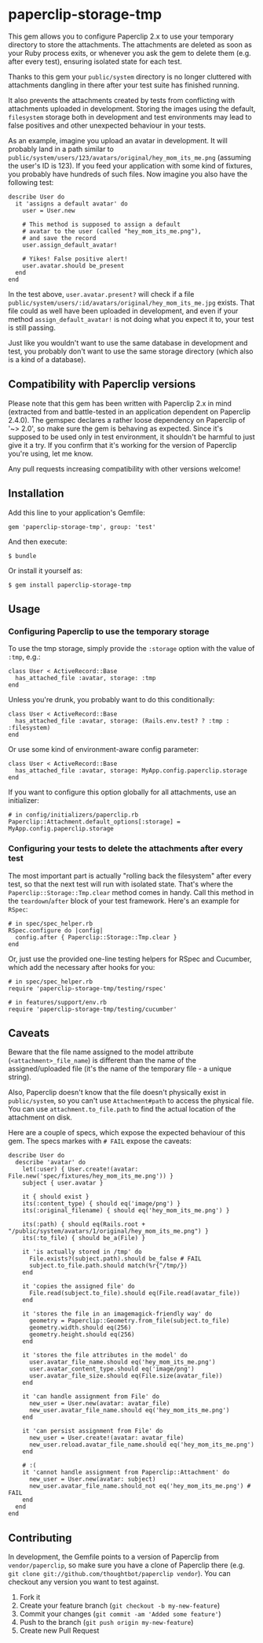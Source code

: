 # paperclip-storage-tmp

This gem allows you to configure Paperclip 2.x to use your temporary directory to store the attachments. The attachments are deleted as soon as your Ruby process exits, or whenever you ask the gem to delete them (e.g. after every test), ensuring isolated state for each test.

Thanks to this gem your `public/system` directory is no longer cluttered with attachments dangling in there after your test suite has finished running.

It also prevents the attachments created by tests from conflicting with attachments uploaded in development. Storing the images using the default, `filesystem` storage both in development and test environments may lead to false positives and other unexpected behaviour in your tests.

As an example, imagine you upload an avatar in development. It will probably land in a path similar to `public/system/users/123/avatars/original/hey_mom_its_me.png` (assuming the user's ID is 123). If you feed your application with some kind of fixtures, you probably have hundreds of such files. Now imagine you also have the following test:

    describe User do
      it 'assigns a default avatar' do
        user = User.new

        # This method is supposed to assign a default
        # avatar to the user (called "hey_mom_its_me.png"),
        # and save the record
        user.assign_default_avatar!

        # Yikes! False positive alert!
        user.avatar.should be_present
      end
    end

In the test above, `user.avatar.present?` will check if a file `public/system/users/:id/avatars/original/hey_mom_its_me.jpg` exists. That file could as well have been uploaded in development, and even if your method `assign_default_avatar!` is not doing what you expect it to, your test is still passing.

Just like you wouldn't want to use the same database in development and test, you probably don't want to use the same storage directory (which also is a kind of a database).

## Compatibility with Paperclip versions

Please note that this gem has been written with Paperclip 2.x in mind (extracted from and battle-tested in an application dependent on Paperclip 2.4.0). The gemspec declares a rather loose dependency on Paperclip of '~> 2.0', so make sure the gem is behaving as expected. Since it's supposed to be used only in test environment, it shouldn't be harmful to just give it a try. If you confirm that it's working for the version of Paperclip you're using, let me know.

Any pull requests increasing compatibility with other versions welcome!

## Installation

Add this line to your application's Gemfile:

    gem 'paperclip-storage-tmp', group: 'test'

And then execute:

    $ bundle

Or install it yourself as:

    $ gem install paperclip-storage-tmp

## Usage

### Configuring Paperclip to use the temporary storage

To use the tmp storage, simply provide the `:storage` option with the value of `:tmp`, e.g.:

    class User < ActiveRecord::Base
      has_attached_file :avatar, storage: :tmp
    end

Unless you're drunk, you probably want to do this conditionally:

    class User < ActiveRecord::Base
      has_attached_file :avatar, storage: (Rails.env.test? ? :tmp : :filesystem)
    end

Or use some kind of environment-aware config parameter:

    class User < ActiveRecord::Base
      has_attached_file :avatar, storage: MyApp.config.paperclip.storage
    end

If you want to configure this option globally for all attachments, use an initializer:

    # in config/initializers/paperclip.rb
    Paperclip::Attachment.default_options[:storage] = MyApp.config.paperclip.storage

### Configuring your tests to delete the attachments after every test

The most important part is actually "rolling back the filesystem" after every test, so that the next test will run with isolated state. That's where the `Paperclip::Storage::Tmp.clear` method comes in handy. Call this method in the `teardown`/`after` block of your test framework. Here's an example for `RSpec`:

    # in spec/spec_helper.rb
    RSpec.configure do |config|
      config.after { Paperclip::Storage::Tmp.clear }
    end

Or, just use the provided one-line testing helpers for RSpec and Cucumber, which add the necessary after hooks for you:

    # in spec/spec_helper.rb
    require 'paperclip-storage-tmp/testing/rspec'

    # in features/support/env.rb
    require 'paperclip-storage-tmp/testing/cucumber'

## Caveats

Beware that the file name assigned to the model attribute (`<attachment>_file_name`) is different than the name of the assigned/uploaded file (it's the name of the temporary file - a unique string).

Also, Paperclip doesn't know that the file doesn't physically exist in `public/system`, so you can't use `Attachment#path` to access the physical file. You can use `attachment.to_file.path` to find the actual location of the attachment on disk.

Here are a couple of specs, which expose the expected behaviour of this gem. The specs markes with `# FAIL` expose the caveats:

    describe User do
      describe 'avatar' do
        let(:user) { User.create!(avatar: File.new('spec/fixtures/hey_mom_its_me.png')) }
        subject { user.avatar }

        it { should exist }
        its(:content_type) { should eq('image/png') }
        its(:original_filename) { should eq('hey_mom_its_me.png') }

        its(:path) { should eq(Rails.root + "/public/system/avatars/1/original/hey_mom_its_me.png") }
        its(:to_file) { should be_a(File) }

        it 'is actually stored in /tmp' do
          File.exists?(subject.path).should be_false # FAIL
          subject.to_file.path.should match(%r{^/tmp/})
        end

        it 'copies the assigned file' do
          File.read(subject.to_file).should eq(File.read(avatar_file))
        end

        it 'stores the file in an imagemagick-friendly way' do
          geometry = Paperclip::Geometry.from_file(subject.to_file)
          geometry.width.should eq(256)
          geometry.height.should eq(256)
        end

        it 'stores the file attributes in the model' do
          user.avatar_file_name.should eq('hey_mom_its_me.png')
          user.avatar_content_type.should eq('image/png')
          user.avatar_file_size.should eq(File.size(avatar_file))
        end

        it 'can handle assignment from File' do
          new_user = User.new(avatar: avatar_file)
          new_user.avatar_file_name.should eq('hey_mom_its_me.png')
        end

        it 'can persist assignment from File' do
          new_user = User.create!(avatar: avatar_file)
          new_user.reload.avatar_file_name.should eq('hey_mom_its_me.png')
        end

        # :(
        it 'cannot handle assignment from Paperclip::Attachment' do
          new_user = User.new(avatar: subject)
          new_user.avatar_file_name.should_not eq('hey_mom_its_me.png') # FAIL
        end
      end
    end

## Contributing

In development, the Gemfile points to a version of Paperclip from `vendor/paperclip`, so make sure you have a clone of Paperclip there (e.g. `git clone git://github.com/thoughtbot/paperclip vendor`). You can checkout any version you want to test against.

1. Fork it
2. Create your feature branch (`git checkout -b my-new-feature`)
3. Commit your changes (`git commit -am 'Added some feature'`)
4. Push to the branch (`git push origin my-new-feature`)
5. Create new Pull Request
